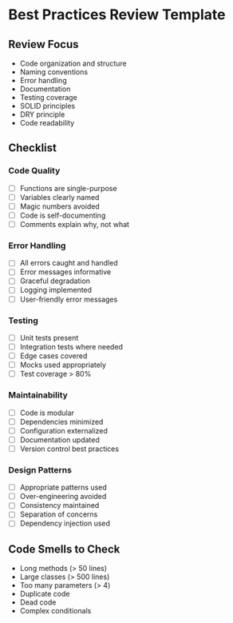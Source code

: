 # Best Practices Review Template

## Review Focus
- Code organization and structure
- Naming conventions
- Error handling
- Documentation
- Testing coverage
- SOLID principles
- DRY principle
- Code readability

## Checklist

### Code Quality
- [ ] Functions are single-purpose
- [ ] Variables clearly named
- [ ] Magic numbers avoided
- [ ] Code is self-documenting
- [ ] Comments explain why, not what

### Error Handling
- [ ] All errors caught and handled
- [ ] Error messages informative
- [ ] Graceful degradation
- [ ] Logging implemented
- [ ] User-friendly error messages

### Testing
- [ ] Unit tests present
- [ ] Integration tests where needed
- [ ] Edge cases covered
- [ ] Mocks used appropriately
- [ ] Test coverage > 80%

### Maintainability
- [ ] Code is modular
- [ ] Dependencies minimized
- [ ] Configuration externalized
- [ ] Documentation updated
- [ ] Version control best practices

### Design Patterns
- [ ] Appropriate patterns used
- [ ] Over-engineering avoided
- [ ] Consistency maintained
- [ ] Separation of concerns
- [ ] Dependency injection used

## Code Smells to Check
- Long methods (> 50 lines)
- Large classes (> 500 lines)
- Too many parameters (> 4)
- Duplicate code
- Dead code
- Complex conditionals